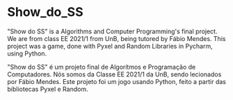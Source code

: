 # Show_do_SS
"Show do SS" is a Algorithms and Computer Programming's final project. We are from class EE 2021/1 from UnB, being tutored by Fábio Mendes. This project was a game, done with Pyxel and Random Libraries in Pycharm, using Python.

"Show do SS" é um projeto final de Algorítmos e Programação de Computadores. Nós somos da Classe EE 2021/1 da UnB, sendo lecionados por Fábio Mendes. Este projeto foi um jogo usando Python, feito a partir das bibliotecas Pyxel e Random.
